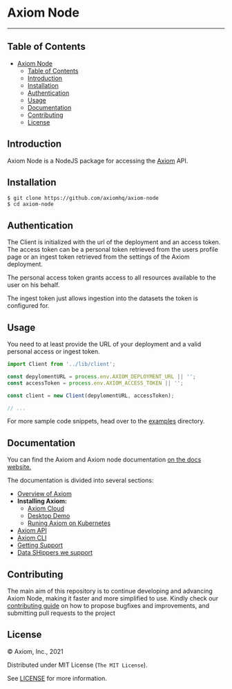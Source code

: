 # Axiom Node

---

## Table of Contents

- [Axiom Node](#axiom-node)
  - [Table of Contents](#table-of-contents)
  - [Introduction](#introduction)
  - [Installation](#installation)
  - [Authentication](#authentication)
  - [Usage](#usage)
  - [Documentation](#documentation)
  - [Contributing](#contributing)
  - [License](#license)

## Introduction

Axiom Node is a NodeJS package for accessing the [Axiom](https://www.axiom.co/)
API.

## Installation 

```
$ git clone https://github.com/axiomhq/axiom-node
$ cd axiom-node

```

## Authentication

The Client is initialized with the url of the deployment and an access token. The access token can be a personal token retrieved from the users profile page or an ingest token retrieved from the settings of the Axiom deployment.

The personal access token grants access to all resources available to the user on his behalf.

The ingest token just allows ingestion into the datasets the token is configured for.


## Usage

You need to at least provide the URL of your deployment and a valid personal 
access or ingest token.

```ts
import Client from '../lib/client';

const depylomentURL = process.env.AXIOM_DEPLOYMENT_URL || '';
const accessToken = process.env.AXIOM_ACCESS_TOKEN || '';

const client = new Client(depylomentURL, accessToken);

// ...
```

For more sample code snippets, head over to the [examples](examples) directory.

## Documentation

You can find the Axiom and Axiom node documentation [on the docs website.](https://docs.axiom.co/)

The documentation is divided into several sections:

- [Overview of Axiom](https://docs.axiom.co/usage/getting-started/)
- **Installing Axiom:**
    - [Axiom Cloud](https://docs.axiom.co/install/cloud/)
    - [Desktop Demo](https://docs.axiom.co/install/demo/)
    - [Runing Axiom on Kubernetes](https://docs.axiom.co/install/kubernetes/)
- [Axiom API](https://docs.axiom.co/reference/api/)
- [Axiom CLI](https://github.com/axiomhq/cli)
- [Getting Support](https://www.axiom.co/support/)
- [Data SHippers we support](https://docs.axiom.co/data-shippers/elastic-beats/)

## Contributing

The main aim of this repository is to continue developing and advancing Axiom Node, making it faster and more simplified to use. Kindly check our [contributing guide](https://github.com/axiomhq/axiom-node/blob/main/Contributing.md) on how to propose bugfixes and improvements, and submitting pull requests to the project

## License

&copy; Axiom, Inc., 2021

Distributed under MIT License (`The MIT License`).

See [LICENSE](LICENSE) for more information.